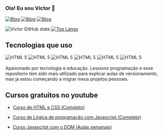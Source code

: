 ### Ola! Eu sou Victor 🤚

[![Blog](https://img.shields.io/badge/YouTube-FF0000?style=for-the-badge&logo=youtube&logoColor=white)](https://www.youtube.com/channel/UCxIUpkl45_RllaTMplYMyGw)
[![Blog](https://img.shields.io/badge/LinkedIn-0077B5?style=for-the-badge&logo=linkedin&logoColor=white)](https://www.linkedin.com/in/victor-alencar-vitec/)
[![Blog](https://img.shields.io/badge/Instagram-E4405F?style=for-the-badge&logo=instagram&logoColor=white)](https://instagram.com/vitechdev)

![Victor GitHub stats](https://github-readme-stats.vercel.app/api?username=victorhsouza&show_icons=true&theme=dracula)
[![Top Langs](https://github-readme-stats.vercel.app/api/top-langs/?username=victorhsouza)](https://github.com/anuraghazra/github-readme-stats)

## Tecnologias que uso

<div>
<img alt="HTML 5" src="https://img.shields.io/badge/HTML5-E34F26?style=for-the-badge&logo=html5&logoColor=white"/>
<img alt="HTML 5" src="https://img.shields.io/badge/CSS3-1572B6?style=for-the-badge&logo=css3&logoColor=white"/>
<img alt="HTML 5" src="https://img.shields.io/badge/JavaScript-F7DF1E?style=for-the-badge&logo=javascript&logoColor=black"/>
<img alt="HTML 5" src="https://img.shields.io/badge/Node.js-43853D?style=for-the-badge&logo=node.js&logoColor=white"/>
<img alt="HTML 5" src="https://img.shields.io/badge/Java-ED8B00?style=for-the-badge&logo=openjdk&logoColor=white"/>
<img alt="HTML 5" src="https://img.shields.io/badge/PHP-777BB4?style=for-the-badge&logo=php&logoColor=white"/>

</div>
<br>
Apaixonado por tecnologia e educação. Lessiono programação e esse repositorio tem sido mais utilizado para explicar aulas de versionamento, mas ja estou começando a migrar meus projetos pessoais. 

## Cursos gratuitos no youtube
- [Curso de HTML e CSS (Completo) ](https://youtube.com/playlist?list=PLGVWRac7__cmK5QQneX7VqwGafBpU6MqH)

- [Curso de Lógica de programação com Javascript (Completo)](https://youtube.com/playlist?list=PLGVWRac7__cltqD_Wy4rpH65ho9G1XPcp)

- [Curso Javascript com o DOM (Aulas semanais)](https://youtube.com/playlist?list=PLGVWRac7__cltqD_Wy4rpH65ho9G1XPcp)
